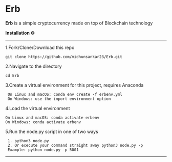 # **Erb**
**Erb** is a simple cryptocurrency made on top of Blockchain technology

**Installation ⚙️**

------------


1.Fork/Clone/Download this repo 
	

    git clone https://github.com/midhunsankar23/Erb.git
2.Navigate to the directory 
	

    cd Erb
3.Create a virtual environment for this project, requires Anaconda

     On Linux and macOS: conda env create -f erbenv.yml 
     On Windows: use the import environment option
4.Load the virtual environment 


    On Linux and macOS: conda activate erbenv 
    On Windows: conda activate erbenv
5.Run the node.py script in one of two ways 


     1. python3 node.py 
     2. Or execute your command straight away python3 node.py -p 
     Example: python node.py -p 5001
	 
	 

------------

